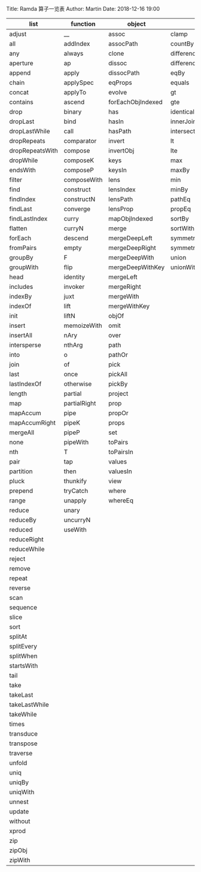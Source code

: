 Title: Ramda 算子一览表
Author: Martin
Date: 2018-12-16 19:00

| list            | function     | object            | relation                | logic         | math     | string   | type   |
| --------------- | ------------ | ----------------- | ----------------------- | ------------- | -------- | -------- | ------ |
| adjust          | __           | assoc             | clamp                   | allPass       | add      | match    | is     |
| all             | addIndex     | assocPath         | countBy                 | and           | dec      | replace  | isNil  |
| any             | always       | clone             | difference              | anyPass       | divide   | split    | propIs |
| aperture        | ap           | dissoc            | differenceWith          | both          | inc      | test     | type   |
| append          | apply        | dissocPath        | eqBy                    | complement    | mathMod  | toLower  |        |
| chain           | applySpec    | eqProps           | equals                  | cond          | mean     | toString |        |
| concat          | applyTo      | evolve            | gt                      | defaultTo     | median   | toUpper  |        |
| contains        | ascend       | forEachObjIndexed | gte                     | either        | modulo   | trim     |        |
| drop            | binary       | has               | identical               | ifElse        | multiply |          |        |
| dropLast        | bind         | hasIn             | innerJoin               | isEmpty       | negate   |          |        |
| dropLastWhile   | call         | hasPath           | intersection            | not           | product  |          |        |
| dropRepeats     | comparator   | invert            | lt                      | or            | subtract |          |        |
| dropRepeatsWith | compose      | invertObj         | lte                     | pathSatisfies | sum      |          |        |
| dropWhile       | composeK     | keys              | max                     | propSatisfies |          |          |        |
| endsWith        | composeP     | keysIn            | maxBy                   | unless        |          |          |        |
| filter          | composeWith  | lens              | min                     | until         |          |          |        |
| find            | construct    | lensIndex         | minBy                   | when          |          |          |        |
| findIndex       | constructN   | lensPath          | pathEq                  |               |          |          |        |
| findLast        | converge     | lensProp          | propEq                  |               |          |          |        |
| findLastIndex   | curry        | mapObjIndexed     | sortBy                  |               |          |          |        |
| flatten         | curryN       | merge             | sortWith                |               |          |          |        |
| forEach         | descend      | mergeDeepLeft     | symmetricDifference     |               |          |          |        |
| fromPairs       | empty        | mergeDeepRight    | symmetricDifferenceWith |               |          |          |        |
| groupBy         | F            | mergeDeepWith     | union                   |               |          |          |        |
| groupWith       | flip         | mergeDeepWithKey  | unionWith               |               |          |          |        |
| head            | identity     | mergeLeft         |                         |               |          |          |        |
| includes        | invoker      | mergeRight        |                         |               |          |          |        |
| indexBy         | juxt         | mergeWith         |                         |               |          |          |        |
| indexOf         | lift         | mergeWithKey      |                         |               |          |          |        |
| init            | liftN        | objOf             |                         |               |          |          |        |
| insert          | memoizeWith  | omit              |                         |               |          |          |        |
| insertAll       | nAry         | over              |                         |               |          |          |        |
| intersperse     | nthArg       | path              |                         |               |          |          |        |
| into            | o            | pathOr            |                         |               |          |          |        |
| join            | of           | pick              |                         |               |          |          |        |
| last            | once         | pickAll           |                         |               |          |          |        |
| lastIndexOf     | otherwise    | pickBy            |                         |               |          |          |        |
| length          | partial      | project           |                         |               |          |          |        |
| map             | partialRight | prop              |                         |               |          |          |        |
| mapAccum        | pipe         | propOr            |                         |               |          |          |        |
| mapAccumRight   | pipeK        | props             |                         |               |          |          |        |
| mergeAll        | pipeP        | set               |                         |               |          |          |        |
| none            | pipeWith     | toPairs           |                         |               |          |          |        |
| nth             | T            | toPairsIn         |                         |               |          |          |        |
| pair            | tap          | values            |                         |               |          |          |        |
| partition       | then         | valuesIn          |                         |               |          |          |        |
| pluck           | thunkify     | view              |                         |               |          |          |        |
| prepend         | tryCatch     | where             |                         |               |          |          |        |
| range           | unapply      | whereEq           |                         |               |          |          |        |
| reduce          | unary        |                   |                         |               |          |          |        |
| reduceBy        | uncurryN     |                   |                         |               |          |          |        |
| reduced         | useWith      |                   |                         |               |          |          |        |
| reduceRight     |              |                   |                         |               |          |          |        |
| reduceWhile     |              |                   |                         |               |          |          |        |
| reject          |              |                   |                         |               |          |          |        |
| remove          |              |                   |                         |               |          |          |        |
| repeat          |              |                   |                         |               |          |          |        |
| reverse         |              |                   |                         |               |          |          |        |
| scan            |              |                   |                         |               |          |          |        |
| sequence        |              |                   |                         |               |          |          |        |
| slice           |              |                   |                         |               |          |          |        |
| sort            |              |                   |                         |               |          |          |        |
| splitAt         |              |                   |                         |               |          |          |        |
| splitEvery      |              |                   |                         |               |          |          |        |
| splitWhen       |              |                   |                         |               |          |          |        |
| startsWith      |              |                   |                         |               |          |          |        |
| tail            |              |                   |                         |               |          |          |        |
| take            |              |                   |                         |               |          |          |        |
| takeLast        |              |                   |                         |               |          |          |        |
| takeLastWhile   |              |                   |                         |               |          |          |        |
| takeWhile       |              |                   |                         |               |          |          |        |
| times           |              |                   |                         |               |          |          |        |
| transduce       |              |                   |                         |               |          |          |        |
| transpose       |              |                   |                         |               |          |          |        |
| traverse        |              |                   |                         |               |          |          |        |
| unfold          |              |                   |                         |               |          |          |        |
| uniq            |              |                   |                         |               |          |          |        |
| uniqBy          |              |                   |                         |               |          |          |        |
| uniqWith        |              |                   |                         |               |          |          |        |
| unnest          |              |                   |                         |               |          |          |        |
| update          |              |                   |                         |               |          |          |        |
| without         |              |                   |                         |               |          |          |        |
| xprod           |              |                   |                         |               |          |          |        |
| zip             |              |                   |                         |               |          |          |        |
| zipObj          |              |                   |                         |               |          |          |        |
| zipWith         |              |                   |                         |               |          |          |        |
